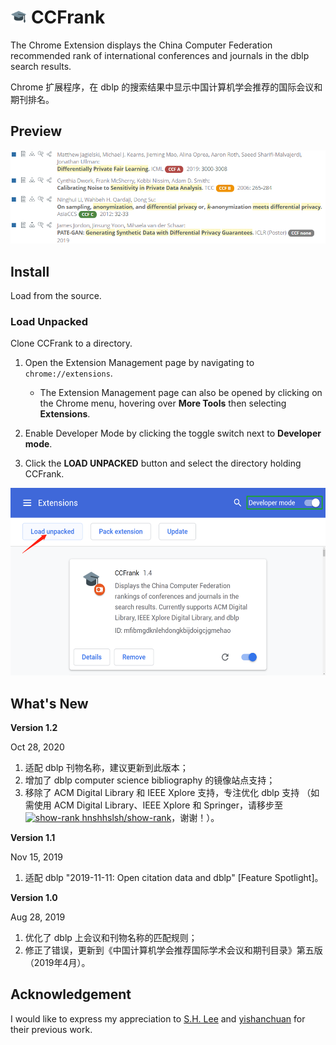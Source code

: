 # <img src="./icon/32x32.png" height="21px" alt=""> CCFrank

The Chrome Extension displays the China Computer Federation recommended rank of international conferences and journals in the dblp search results.

Chrome 扩展程序，在 dblp 的搜索结果中显示中国计算机学会推荐的国际会议和期刊排名。

## Preview

![CCFrank on dblp](./img/dblp.png)


## Install

Load from the source.

### Load Unpacked

Clone CCFrank to a directory.

1. Open the Extension Management page by navigating to `chrome://extensions`.
    
    - The Extension Management page can also be opened by clicking on the Chrome menu, hovering over **More Tools** then selecting **Extensions**.

2. Enable Developer Mode by clicking the toggle switch next to **Developer mode**.

3. Click the **LOAD UNPACKED** button and select the directory holding CCFrank.

<img src="./img/load_unpacked.png" height="300" alt="Load Extension">

## What's New

**Version 1.2**

Oct 28, 2020

1. 适配 dblp 刊物名称，建议更新到此版本；
2. 增加了 dblp computer science bibliography 的镜像站点支持；
3. 移除了 ACM Digital Library 和 IEEE Xplore 支持，专注优化 dblp 支持
（如需使用 ACM Digital Library、IEEE Xplore 和 Springer，请移步至 [![show-rank](https://raw.githubusercontent.com/hnshhslsh/show-rank/master/logo/16x16.png) hnshhslsh/show-rank](https://github.com/hnshhslsh/show-rank)，谢谢！）。

**Version 1.1**

Nov 15, 2019

1. 适配 dblp "2019-11-11: Open citation data and dblp" [Feature Spotlight]。

**Version 1.0**

Aug 28, 2019

1. 优化了 dblp 上会议和刊物名称的匹配规则；
2. 修正了错误，更新到《中国计算机学会推荐国际学术会议和期刊目录》第五版（2019年4月）。

## Acknowledgement

I would like to express my appreciation to [S.H. Lee](https://github.com/hnshhslsh) and [yishanchuan](https://github.com/yishanchuan) for their previous work.
